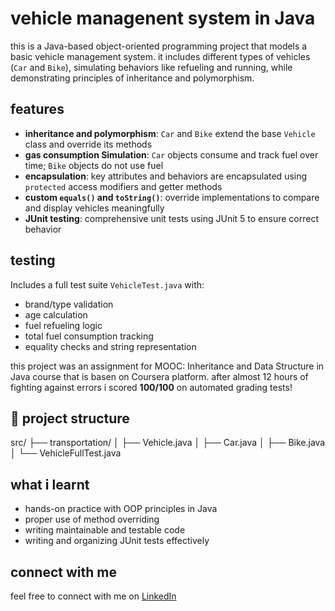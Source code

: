# vehicle managenent system in Java
this is a Java-based object-oriented programming project that models a basic vehicle management system. it includes different types of vehicles (`Car` and `Bike`), simulating behaviors like refueling and running, while demonstrating principles of inheritance and polymorphism.

##  features
- **inheritance and polymorphism**: `Car` and `Bike` extend the base `Vehicle` class and override its methods
- **gas consumption Simulation**: `Car` objects consume and track fuel over time; `Bike` objects do not use fuel
- **encapsulation**: key attributes and behaviors are encapsulated using `protected` access modifiers and getter methods
- **custom `equals()` and `toString()`**: override implementations to compare and display vehicles meaningfully
- **JUnit testing**: comprehensive unit tests using JUnit 5 to ensure correct behavior

##  testing
Includes a full test suite `VehicleTest.java` with:
- brand/type validation
- age calculation
- fuel refueling logic
- total fuel consumption tracking
- equality checks and string representation

this project was an assignment for MOOC: Inheritance and Data Structure in Java course that is basen on Coursera platform. after almost 12 hours of fighting against errors i scored **100/100** on automated grading tests!

## 📁 project structure
src/ ├── transportation/ │ ├── Vehicle.java │ ├── Car.java │ ├── Bike.java │ └── VehicleFullTest.java

## what i learnt

- hands-on practice with OOP principles in Java
- proper use of method overriding
- writing maintainable and testable code
- writing and organizing JUnit tests effectively

## connect with me
feel free to connect with me on [LinkedIn]([www.linkedin.com/in/mammadovaasmar](https://www.linkedin.com/in/mammadovaasmar/)) 

